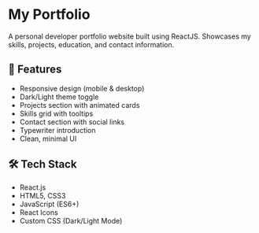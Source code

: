 # My Portfolio

A personal developer portfolio website built using ReactJS. Showcases my skills, projects, education, and contact information.

## 🚀 Features

- Responsive design (mobile & desktop)
- Dark/Light theme toggle
- Projects section with animated cards
- Skills grid with tooltips
- Contact section with social links
- Typewriter introduction
- Clean, minimal UI

## 🛠️ Tech Stack

- React.js
- HTML5, CSS3
- JavaScript (ES6+)
- React Icons
- Custom CSS (Dark/Light Mode)



